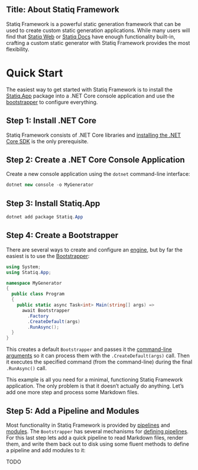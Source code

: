 ﻿Title: About Statiq Framework
---
Statiq Framework is a powerful static generation framework that can be used to create custom static generation applications. While many users will find that [Statiq Web](xref:about_statiq_web) or [Statiq Docs](xref:about_statiq_docs) have enough functionality built-in, crafting a custom static generator with Statiq Framework provides the most flexibility.

# Quick Start

The easiest way to get started with Statiq Framework is to install the [Statiq.App](https://www.nuget.org/packages/Statiq.App) package into a .NET Core console application and use the [bootstrapper](xref:bootstrapper) to configure everything.

## Step 1: Install .NET Core

Statiq Framework consists of .NET Core libraries and [installing the .NET Core SDK](https://dot.net) is the only prerequisite.

## Step 2: Create a .NET Core Console Application

Create a new console application using the `dotnet` command-line interface:

```csharp
dotnet new console -o MyGenerator
```

## Step 3: Install Statiq.App

```csharp
dotnet add package Statiq.App
```

## Step 4: Create a Bootstrapper

There are several ways to create and configure an [engine](xref:execution#engine), but by far the easiest is to use the [Bootstrapper](xref:bootstrapper):

```csharp
using System;
using Statiq.App;

namespace MyGenerator
{
  public class Program
  {
    public static async Task<int> Main(string[] args) =>
      await Bootstrapper
        .Factory
        .CreateDefault(args)
        .RunAsync();
  }
}
```

This creates a default `Bootstrapper` and passes it the [command-line arguments](xref:bootstrapper#command-line) so it can process them with the `.CreateDefault(args)` call. Then it executes the specified command (from the command-line) during the final `.RunAsync()` call.

This example is all you need for a minimal, functioning Statiq Framework application. The only problem is that it doesn’t actually do anything. Let’s add one more step and process some Markdown files.

## Step 5: Add a Pipeline and Modules

Most functionality in Statiq Framework is provided by [pipelines](xref:pipelines) and [modules](xref:modules). The `Bootstrapper` has several mechanisms for [defining pipelines](xref:bootstrapper#defining-pipelines). For this last step lets add a quick pipeline to read Markdown files, render them, and write them back out to disk using some fluent methods to define a pipeline and add modules to it:

TODO

<?# ChildPages /?>